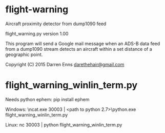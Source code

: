 # flight-warning
Aircraft proximity detector from dump1090 feed

flight_warning.py
version 1.00

This program will send a Google mail message when an ADS-B data feed from
a dump1090 stream detects an aircraft within a set distance of a geographic point.

Copyright (C) 2015 Darren Enns <darethehair@gmail.com>

# flight_warning_winlin_term.py
Needs python ephem:
pip install ephem

Windows:
<path to ncat>\ncat.exe <ip of dump1090 host> 30003 | <path to python 2.7>\python.exe flight_warning_winlin_term.py

Linux:
nc <ip of dump1090 host> 30003 | python flight_warning_winlin_term.py

